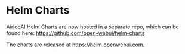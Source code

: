 # Helm Charts
AirlocAI Helm Charts are now hosted in a separate repo, which can be found here: https://github.com/open-webui/helm-charts 

The charts are released at https://helm.openwebui.com. 